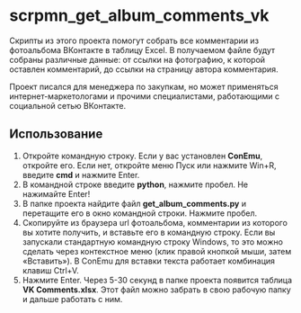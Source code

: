 # scrpmn_get_album_comments_vk
Скрипты из этого проекта помогут собрать все комментарии из фотоальбома ВКонтакте в таблицу Excel. В получаемом файле будут собраны различные данные: от ссылки на фотографию, к которой оставлен комментарий, до ссылки на страницу автора комментария. 

Проект писался для менеджера по закупкам, но может применяться интернет-маркетологами и прочими специалистами, работающими с социальной сетью ВКонтакте.


## Использование
1. Откройте командную строку. Если у вас установлен **ConEmu**, откройте его. Если нет, откройте меню Пуск или нажмите Win+R, введите **cmd** и нажмите Enter.
2. В командной строке введите **python**, нажмите пробел. Не нажимайте Enter!
3. В папке проекта найдите файл **get_album_comments.py** и перетащите его в окно командной строки. Нажмите пробел. 
4. Скопируйте из браузера url фотоальбома, комментарии из которого вы хотите получить, и вставьте его в командную строку. Если вы запускали стандартную командную строку Windows, то это можно сделать через контекстное меню (клик правой кнопкой мыши, затем «Вставить»). В ConEmu для вставки текста работает комбинация клавиш Ctrl+V.
5. Нажмите Enter. Через 5-30 секунд в папке проекта появится таблица **VK Comments.xlsx**. Этот файл можно забрать в свою рабочую папку и дальше работать с ним.